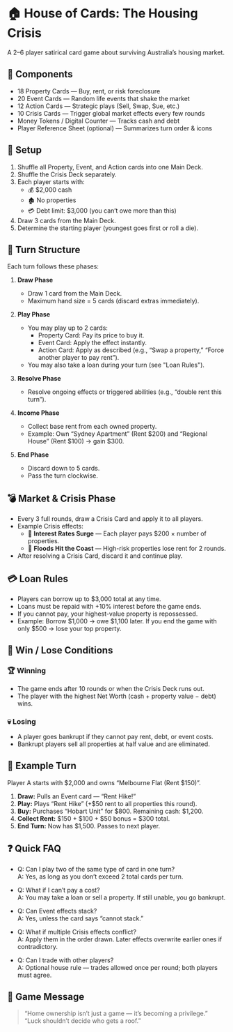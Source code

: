 # 🏠 House of Cards: The Housing Crisis

A 2–6 player satirical card game about surviving Australia’s housing market.

## 🎴 Components
- 18 Property Cards — Buy, rent, or risk foreclosure  
- 20 Event Cards — Random life events that shake the market  
- 12 Action Cards — Strategic plays (Sell, Swap, Sue, etc.)  
- 10 Crisis Cards — Trigger global market effects every few rounds  
- Money Tokens / Digital Counter — Tracks cash and debt  
- Player Reference Sheet (optional) — Summarizes turn order & icons

## 🧩 Setup
1. Shuffle all Property, Event, and Action cards into one Main Deck.  
2. Shuffle the Crisis Deck separately.  
3. Each player starts with:
   - 💰 $2,000 cash  
   - 🏚️ No properties  
   - 💳 Debt limit: $3,000 (you can’t owe more than this)  
4. Draw 3 cards from the Main Deck.  
5. Determine the starting player (youngest goes first or roll a die).

## 🔁 Turn Structure
Each turn follows these phases:

1. **Draw Phase**
   - Draw 1 card from the Main Deck.  
   - Maximum hand size = 5 cards (discard extras immediately).

2. **Play Phase**
   - You may play up to 2 cards:
     - Property Card: Pay its price to buy it.  
     - Event Card: Apply the effect instantly.  
     - Action Card: Apply as described (e.g., “Swap a property,” “Force another player to pay rent”).  
   - You may also take a loan during your turn (see "Loan Rules").

3. **Resolve Phase**
   - Resolve ongoing effects or triggered abilities (e.g., “double rent this turn”).

4. **Income Phase**
   - Collect base rent from each owned property.  
   - Example: Own “Sydney Apartment” (Rent $200) and “Regional House” (Rent $100) → gain $300.

5. **End Phase**
   - Discard down to 5 cards.  
   - Pass the turn clockwise.

## 💣 Market & Crisis Phase
- Every 3 full rounds, draw a Crisis Card and apply it to all players.  
- Example Crisis effects:
  - 🧨 **Interest Rates Surge** — Each player pays $200 × number of properties.  
  - 🌊 **Floods Hit the Coast** — High-risk properties lose rent for 2 rounds.  
- After resolving a Crisis Card, discard it and continue play.

## 💳 Loan Rules
- Players can borrow up to $3,000 total at any time.  
- Loans must be repaid with +10% interest before the game ends.  
- If you cannot pay, your highest-value property is repossessed.  
- Example: Borrow $1,000 → owe $1,100 later. If you end the game with only $500 → lose your top property.

## 🏁 Win / Lose Conditions

### 🏆 Winning
- The game ends after 10 rounds or when the Crisis Deck runs out.  
- The player with the highest Net Worth (cash + property value − debt) wins.

### 💀 Losing
- A player goes bankrupt if they cannot pay rent, debt, or event costs.  
- Bankrupt players sell all properties at half value and are eliminated.

## 🧮 Example Turn
Player A starts with $2,000 and owns “Melbourne Flat (Rent $150)”.

1. **Draw:** Pulls an Event card — “Rent Hike!”  
2. **Play:** Plays “Rent Hike” (+$50 rent to all properties this round).  
3. **Buy:** Purchases “Hobart Unit” for $800. Remaining cash: $1,200.  
4. **Collect Rent:** $150 + $100 + $50 bonus = $300 total.  
5. **End Turn:** Now has $1,500. Passes to next player.

## ❓ Quick FAQ
- Q: Can I play two of the same type of card in one turn?  
  A: Yes, as long as you don’t exceed 2 total cards per turn.

- Q: What if I can’t pay a cost?  
  A: You may take a loan or sell a property. If still unable, you go bankrupt.

- Q: Can Event effects stack?  
  A: Yes, unless the card says “cannot stack.”

- Q: What if multiple Crisis effects conflict?  
  A: Apply them in the order drawn. Later effects overwrite earlier ones if contradictory.

- Q: Can I trade with other players?  
  A: Optional house rule — trades allowed once per round; both players must agree.

## 💬 Game Message
> “Home ownership isn’t just a game — it’s becoming a privilege.”  
> “Luck shouldn’t decide who gets a roof.”